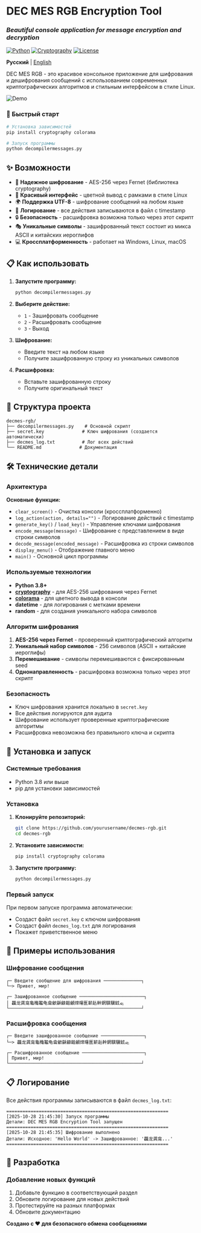 # DEC MES RGB Encryption Tool

### _Beautiful console application for message encryption and decryption_

[![Python](https://img.shields.io/badge/Python-3.8+-blue.svg)](https://www.python.org/)
[![Cryptography](https://img.shields.io/badge/Cryptography-AES--256-green.svg)](https://cryptography.io/)
[![License](https://img.shields.io/badge/License-MIT-yellow.svg)](https://opensource.org/licenses/MIT)

**Русский** | [English](README_EN.md)

DEC MES RGB - это красивое консольное приложение для шифрования и дешифрования сообщений с использованием современных криптографических алгоритмов и стильным интерфейсом в стиле Linux.

![Demo](demo.png)

### 🚀 Быстрый старт

```bash
# Установка зависимостей
pip install cryptography colorama

# Запуск программы
python decompilermessages.py
```


## ✨ Возможности

- 🔐 **Надежное шифрование** - AES-256 через Fernet (библиотека cryptography)
- 🎨 **Красивый интерфейс** - цветной вывод с рамками в стиле Linux
- 🌍 **Поддержка UTF-8** - шифрование сообщений на любом языке
- 📝 **Логирование** - все действия записываются в файл с timestamp
- 🔒 **Безопасность** - расшифровка возможна только через этот скрипт
- 🎭 **Уникальные символы** - зашифрованный текст состоит из микса ASCII и китайских иероглифов
- 💻 **Кроссплатформенность** - работает на Windows, Linux, macOS

## 📋 Как использовать

1. **Запустите программу:**
   ```bash
   python decompilermessages.py
   ```

2. **Выберите действие:**
   - `1` - Зашифровать сообщение
   - `2` - Расшифровать сообщение
   - `3` - Выход

3. **Шифрование:**
   - Введите текст на любом языке
   - Получите зашифрованную строку из уникальных символов

4. **Расшифровка:**
   - Вставьте зашифрованную строку
   - Получите оригинальный текст

## 📁 Структура проекта

```
decmes-rgb/
├── decompilermessages.py    # Основной скрипт
├── secret.key              # Ключ шифрования (создается автоматически)
├── decmes_log.txt          # Лог всех действий
└── README.md              # Документация
```

## 🛠 Технические детали

### Архитектура

**Основные функции:**
- `clear_screen()` - Очистка консоли (кроссплатформенно)
- `log_action(action, details="")` - Логирование действий с timestamp
- `generate_key()` / `load_key()` - Управление ключами шифрования
- `encode_message(message)` - Шифрование с представлением в виде строки символов
- `decode_message(encoded_message)` - Расшифровка из строки символов
- `display_menu()` - Отображение главного меню
- `main()` - Основной цикл программы

### Используемые технологии

- **Python 3.8+**
- **[cryptography](https://cryptography.io/)** - для AES-256 шифрования через Fernet
- **[colorama](https://pypi.org/project/colorama/)** - для цветного вывода в консоли
- **datetime** - для логирования с метками времени
- **random** - для создания уникального набора символов

### Алгоритм шифрования

1. **AES-256 через Fernet** - проверенный криптографический алгоритм
2. **Уникальный набор символов** - 256 символов (ASCII + китайские иероглифы)
3. **Перемешивание** - символы перемешиваются с фиксированным seed
4. **Однонаправленность** - расшифровка возможна только через этот скрипт

### Безопасность

- Ключ шифрования хранится локально в `secret.key`
- Все действия логируются для аудита
- Шифрование использует проверенные криптографические алгоритмы
- Расшифровка невозможна без правильного ключа и скрипта

## 🚀 Установка и запуск

### Системные требования
- Python 3.8 или выше
- pip для установки зависимостей

### Установка

1. **Клонируйте репозиторий:**
   ```bash
   git clone https://github.com/yourusername/decmes-rgb.git
   cd decmes-rgb
   ```

2. **Установите зависимости:**
   ```bash
   pip install cryptography colorama
   ```

3. **Запустите программу:**
   ```bash
   python decompilermessages.py
   ```

### Первый запуск

При первом запуске программа автоматически:
- Создаст файл `secret.key` с ключом шифрования
- Создаст файл `decmes_log.txt` для логирования
- Покажет приветственное меню

## 📄 Примеры использования

### Шифрование сообщения
```
┌─ Введите сообщение для шифрования ──────────────┐
└─> Привет, мир!

┌─ Зашифрованное сообщение ────────────────────────┐
│ 龘龙龚龛龜龝龞龟龠龡龢龣龤龥龦龧龨龩龪龫龬龭龮龯龰
└─────────────────────────────────────────────────┘
```

### Расшифровка сообщения
```
┌─ Введите зашифрованное сообщение ────────────────┐
└─> 龘龙龚龛龜龝龞龟龠龡龢龣龤龥龦龧龨龩龪龫龬龭龮龯龰

┌─ Расшифрованное сообщение ───────────────────────┐
│ Привет, мир!
└─────────────────────────────────────────────────┘
```

## 📋 Логирование

Все действия программы записываются в файл `decmes_log.txt`:

```
============================================================
[2025-10-28 21:45:30] Запуск программы
Детали: DEC MES RGB Encryption Tool запущен
============================================================
[2025-10-28 21:45:35] Шифрование выполнено
Детали: Исходное: 'Hello World' -> Зашифрованное: '龘龙龚龛...'
============================================================
```

## 🔧 Разработка

### Добавление новых функций

1. Добавьте функцию в соответствующий раздел
2. Обновите логирование для новых действий
3. Протестируйте на разных платформах
4. Обновите документацию

**Создано с ❤️ для безопасного обмена сообщениями**

